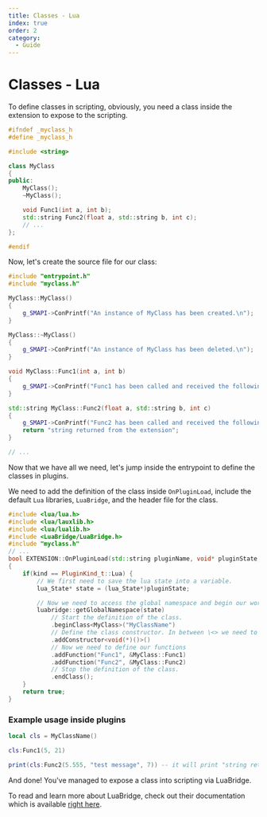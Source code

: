 ```yaml
---
title: Classes - Lua
index: true
order: 2
category:
  - Guide
---
```


# Classes - Lua

To define classes in scripting, obviously, you need a class inside the extension to expose to the scripting.

```cpp title="myclass.h"
#ifndef _myclass_h
#define _myclass_h

#include <string>

class MyClass
{
public:
    MyClass();
    ~MyClass();

    void Func1(int a, int b);
    std::string Func2(float a, std::string b, int c);
    // ...
};

#endif
```

Now, let's create the source file for our class:

```cpp title="myclass.cpp"
#include "entrypoint.h"
#include "myclass.h"

MyClass::MyClass()
{
    g_SMAPI->ConPrintf("An instance of MyClass has been created.\n");
}

MyClass::~MyClass()
{
    g_SMAPI->ConPrintf("An instance of MyClass has been deleted.\n");
}

void MyClass::Func1(int a, int b)
{
    g_SMAPI->ConPrintf("Func1 has been called and received the following arguments: %d, %d.\n", a, b);
}

std::string MyClass::Func2(float a, std::string b, int c)
{
    g_SMAPI->ConPrintf("Func2 has been called and received the following arguments: %f, %s, %d.\n", a, b.c_str(), c)`;
    return "string returned from the extension";
}

// ...
```

Now that we have all we need, let's jump inside the entrypoint to define the classes in plugins.

We need to add the definition of the class inside `OnPluginLoad`, include the default `Lua` libraries, `LuaBridge`, and the header file for the class.

```cpp title="entrypoint.cpp"
#include <lua/lua.h>
#include <lua/lauxlib.h>
#include <lua/lualib.h>
#include <LuaBridge/LuaBridge.h>
#include "myclass.h"
// ...
bool EXTENSION::OnPluginLoad(std::string pluginName, void* pluginState, PluginKind_t kind, std::string& error)
{
    if(kind == PluginKind_t::Lua) {
        // We first need to save the lua state into a variable.
        lua_State* state = (lua_State*)pluginState;

        // Now we need to access the global namespace and begin our work with the class.
        luabridge::getGlobalNamespace(state)
            // Start the definition of the class.
            .beginClass<MyClass>("MyClassName")
            // Define the class constructor. In between \<> we need to set the declaration type of the constructor.
            .addConstructor<void(*)()>()
            // Now we need to define our functions
            .addFunction("Func1", &MyClass::Func1)
            .addFunction("Func2", &MyClass::Func2)
            // Stop the definition of the class.
            .endClass();
    }
    return true;
}
```

### Example usage inside plugins

```lua title="script.lua"
local cls = MyClassName()

cls:Func1(5, 21)

print(cls:Func2(5.555, "test message", 7)) -- it will print "string returned from the extension"
```

And done! You've managed to expose a class into scripting via LuaBridge.

To read and learn more about LuaBridge, check out their documentation which is available [right here](http://vinniefalco.github.io/LuaBridge/Manual.html).